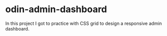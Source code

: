 # odin-admin-dashboard

In this project I got to practice with CSS grid to design a responsive admin dashboard.
